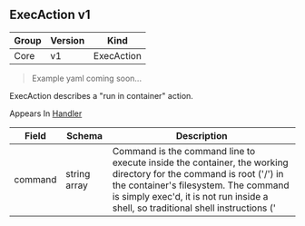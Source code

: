## ExecAction v1

Group        | Version     | Kind
------------ | ---------- | -----------
Core | v1 | ExecAction

> Example yaml coming soon...



ExecAction describes a "run in container" action.

<aside class="notice">
Appears In  <a href="#handler-v1">Handler</a> </aside>

Field        | Schema     | Description
------------ | ---------- | -----------
command | string array | Command is the command line to execute inside the container, the working directory for the command  is root ('/') in the container's filesystem. The command is simply exec'd, it is not run inside a shell, so traditional shell instructions ('|', etc) won't work. To use a shell, you need to explicitly call out to that shell. Exit status of 0 is treated as live/healthy and non-zero is unhealthy.

